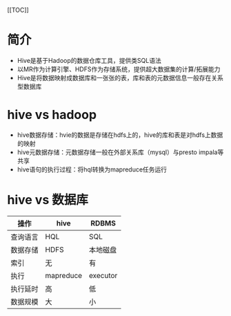 [[TOC]]

# 简介
+ Hive是基于Hadoop的数据仓库工具，提供类SQL语法
+ 以MR作为计算引擎、HDFS作为存储系统，提供超大数据集的计算/拓展能力
+ Hive是将数据映射成数据库和一张张的表，库和表的元数据信息一般存在关系型数据库

# hive vs hadoop
+ hive数据存储：hvie的数据是存储在hdfs上的，hive的库和表是对hdfs上数据的映射
+ hive元数据存储：元数据存储一般在外部关系库（mysql）与presto impala等共享
+ hive语句的执行过程：将hql转换为mapreduce任务运行

# hive vs 数据库
操作 | hive | RDBMS
--|------|------
| 查询语言 | HQL       | SQL      |
| 数据存储 | HDFS      | 本地磁盘 |
| 索引     | 无        | 有       |
| 执行     | mapreduce | executor |
| 执行延时 | 高        | 低       |
| 数据规模 | 大        | 小       |